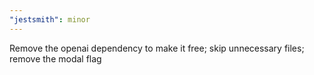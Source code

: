 ```yaml
---
"jestsmith": minor
---
```


Remove the openai dependency to make it free; skip unnecessary files; remove the modal flag
